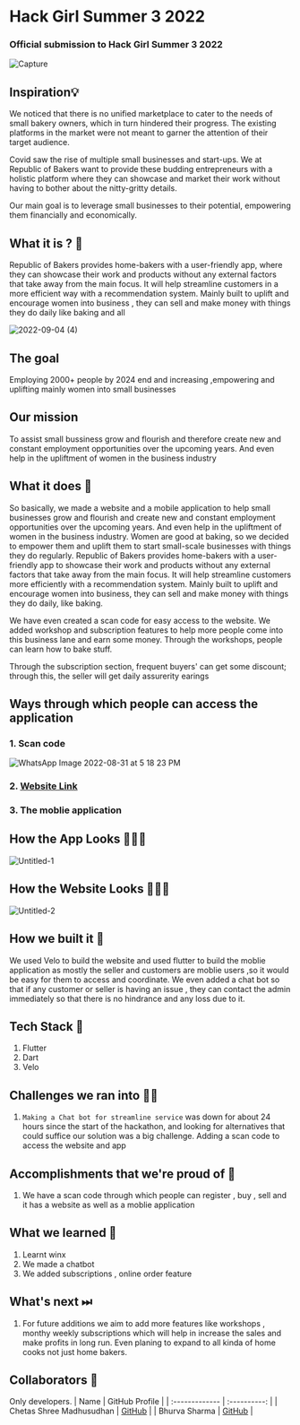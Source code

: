 # Hack Girl Summer 3 2022
### Official submission to Hack Girl Summer 3 2022

 ![Capture](https://user-images.githubusercontent.com/75165587/188296582-37c23757-c145-4d40-8cee-6ebbecfaf169.PNG)


## Inspiration💡
We noticed that there is no unified marketplace to cater to the needs of small bakery owners, which in turn hindered their progress. The existing platforms in the market were not meant to garner the attention of their target audience.

Covid saw the rise of multiple small businesses and start-ups. We at Republic of Bakers want to provide these budding entrepreneurs with a holistic platform where they can showcase and market their work without having to bother about the nitty-gritty details.

Our main goal is to leverage small businesses to their potential, empowering them financially and economically.


## What it is ? 🎠
Republic of Bakers provides home-bakers with a user-friendly app, where they can showcase their work and products without any external factors that take away from the main focus. It will help streamline customers in a more efficient way with a recommendation system. Mainly built to uplift and encourage women into business , they can sell and make money with things they do daily like baking and all

![2022-09-04 (4)](https://user-images.githubusercontent.com/75165587/188296994-ae368a7c-ebf3-49e4-a470-f5a99d682d59.png)

## The goal
Employing 2000+ people by 2024 end and increasing ,empowering and uplifting mainly women into small businesses

## Our mission
To assist small bussiness grow and flourish and therefore create new and constant employment opportunities over the upcoming years. And even help in the upliftment of women in the business industry 

## What it does 🧭
So basically, we made a website and a mobile application to help small businesses grow and flourish and create new and constant employment opportunities over the upcoming years. And even help in the upliftment of women in the business industry. Women are good at baking, so we decided to empower them and uplift them to start small-scale businesses with things they do regularly. Republic of Bakers provides home-bakers with a user-friendly app to showcase their work and products without any external factors that take away from the main focus. It will help streamline customers more efficiently with a recommendation system. Mainly built to uplift and encourage women into business, they can sell and make money with things they do daily, like baking.

We have even created a scan code for easy access to the website. We added workshop and subscription features to help more people come into this business lane and earn some money. Through the workshops, people can learn how to bake stuff.

Through the subscription section, frequent buyers' can get some discount; through this, the seller will get daily assurerity earings 


## Ways through which people can access the application
### 1. Scan code 
![WhatsApp Image 2022-08-31 at 5 18 23 PM](https://user-images.githubusercontent.com/75165587/188300397-d861e4af-1a5f-42ed-af19-058c591460c0.jpeg)
### 2. [Website Link](https://bhurvaxsharmaindia.wixsite.com/mysite-2/home)
### 3. The moblie application 

## How the App Looks 🤜🔥🤛
![Untitled-1](https://user-images.githubusercontent.com/75165587/188301077-39431510-a410-41bc-9fd1-9673ff653f90.png)

## How the Website Looks 🤜🔥🤛
![Untitled-2](https://user-images.githubusercontent.com/75165587/188302391-f021215f-6d43-43dc-8908-a16e30517427.png)


## How we built it 🔧
We used Velo to build the website and used flutter to build the moblie application as mostly the seller and customers are moblie users ,so it would be easy for them to access and coordinate. We even added a chat bot so that if any customer or seller is having an issue , they can contact the admin immediately so that there is no hindrance and any loss due to it.


## Tech Stack 🔨
1. Flutter
2. Dart
3. Velo

## Challenges we ran into 🏃‍♂️

1. `Making a Chat bot for streamline service` was down for about 24 hours since the start of the hackathon, and looking for alternatives that could suffice our solution was a big challenge. Adding a scan code to access the website and app

## Accomplishments that we're proud of 🏅
1. We have a scan code through which people can register , buy , sell and it has a website as well as a moblie application

## What we learned 🧠
1. Learnt winx 
2. We made a chatbot
3. We added subscriptions , online order feature 

## What's next ⏭
 1. For future additions we aim to add more features like workshops , monthy weekly subscriptions which will help in increase the sales and make profits in long run.
 Even planing to expand to all kinda of home cooks not just home bakers.
 
## Collaborators 🤖

Only developers.
| Name      | GitHub Profile     |
| :------------- | :----------: |
|  Chetas Shree Madhusudhan   | [GitHub](https://github.com/ChetasShree) |
|  Bhurva Sharma  | [GitHub](https://github.com/Bhurva6) |
